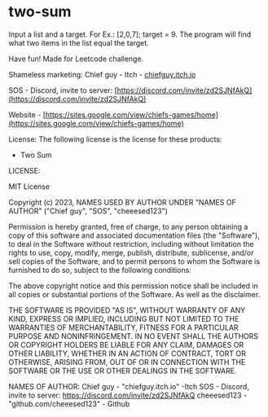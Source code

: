 # two-sum
Input a list and a target. For Ex.: [2,0,7]; target = 9.
The program will find what two items in the list equal the target. 

Have fun! Made for Leetcode challenge.

Shameless marketing:
Chief guy - Itch - [chiefguy.itch.io](chiefguy.itch.io)

SOS - Discord, invite to server: [https://discord.com/invite/zd2SJNfAkQ](https://discord.com/invite/zd2SJNfAkQ)

Website - [https://sites.google.com/view/chiefs-games/home](https://sites.google.com/view/chiefs-games/home)

License:
The following license is the license for these products:
 - Two Sum

LICENSE:

MIT License

Copyright (c) 2023, NAMES USED BY AUTHOR UNDER "NAMES OF AUTHOR" ("Chief guy", "SOS", "cheeesed123")

Permission is hereby granted, free of charge, to any person obtaining a copy
of this software and associated documentation files (the "Software"), to deal
in the Software without restriction, including without limitation the rights
to use, copy, modify, merge, publish, distribute, sublicense, and/or sell
copies of the Software, and to permit persons to whom the Software is
furnished to do so, subject to the following conditions:

The above copyright notice and this permission notice shall be included in all
copies or substantial portions of the Software. As well as the disclaimer.

THE SOFTWARE IS PROVIDED "AS IS", WITHOUT WARRANTY OF ANY KIND, EXPRESS OR
IMPLIED, INCLUDING BUT NOT LIMITED TO THE WARRANTIES OF MERCHANTABILITY,
FITNESS FOR A PARTICULAR PURPOSE AND NONINFRINGEMENT. IN NO EVENT SHALL THE
AUTHORS OR COPYRIGHT HOLDERS BE LIABLE FOR ANY CLAIM, DAMAGES OR OTHER
LIABILITY, WHETHER IN AN ACTION OF CONTRACT, TORT OR OTHERWISE, ARISING FROM,
OUT OF OR IN CONNECTION WITH THE SOFTWARE OR THE USE OR OTHER DEALINGS IN THE
SOFTWARE.

NAMES OF AUTHOR:
Chief guy - "chiefguy.itch.io" -Itch
SOS - Discord, invite to server: https://discord.com/invite/zd2SJNfAkQ
cheeesed123 - "github.com/cheeesed123" - Github
